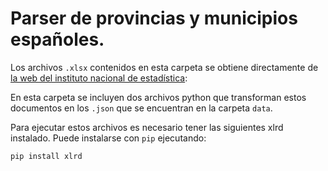 # Parser de provincias y municipios españoles.

Los archivos `.xlsx` contenidos en esta carpeta se obtiene directamente de [la web del instituto nacional de estadística](http://www.ine.es/jaxi/menu.do?type=pcaxis&path=%2Ft20%2Fe245%2Fcodmun%2F&file=inebase&L=0):

En esta carpeta se incluyen dos archivos python que transforman estos documentos en los `.json` que se encuentran en la carpeta `data`.

Para ejecutar estos archivos es necesario tener las siguientes xlrd instalado. Puede instalarse con `pip` ejecutando:

	pip install xlrd
